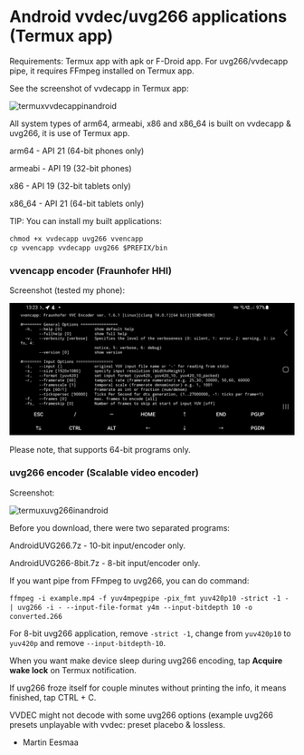 # Android vvdec/uvg266 applications (Termux app)

Requirements: Termux app with apk or F-Droid app. For uvg266/vvdecapp pipe, it requires FFmpeg installed on Termux app.

See the screenshot of vvdecapp in Termux app:

![termuxvvdecappinandroid](https://user-images.githubusercontent.com/88035011/176990694-52279bf1-86fd-419e-a2b7-1b6d1038ac18.jpg)

All system types of arm64, armeabi, x86 and x86_64 is built on vvdecapp & uvg266, it is use of Termux app.

arm64 - API 21 (64-bit phones only)

armeabi - API 19 (32-bit phones)

x86 - API 19 (32-bit tablets only)

x86_64 - API 21 (64-bit tablets only)

TIP: You can install my built applications:

```
chmod +x vvdecapp uvg266 vvencapp
cp vvencapp vvdecapp uvg266 $PREFIX/bin
```

### vvencapp encoder (Fraunhofer HHI)

Screenshot (tested my phone):

![vvencapptermux](vvencapptermux.png)

Please note, that supports 64-bit programs only.

### uvg266 encoder (Scalable video encoder)

Screenshot:

![termuxuvg266inandroid](https://user-images.githubusercontent.com/88035011/190282518-13c6dfd1-41a4-4a9b-aefe-de9e43c26759.jpg)

Before you download, there were two separated programs:

AndroidUVG266.7z - 10-bit input/encoder only.

AndroidUVG266-8bit.7z - 8-bit input/encoder only.

If you want pipe from FFmpeg to uvg266, you can do command:
```
ffmpeg -i example.mp4 -f yuv4mpegpipe -pix_fmt yuv420p10 -strict -1 - | uvg266 -i - --input-file-format y4m --input-bitdepth 10 -o converted.266
```

For 8-bit uvg266 application, remove `-strict -1`, change from `yuv420p10` to `yuv420p` and remove `--input-bitdepth-10`.

When you want make device sleep during uvg266 encoding, tap **Acquire wake lock** on Termux notification.

If uvg266 froze itself for couple minutes without printing the info, it means finished, tap CTRL + C.

VVDEC might not decode with some uvg266 options (example uvg266 presets unplayable with vvdec: preset placebo & lossless.

- Martin Eesmaa
